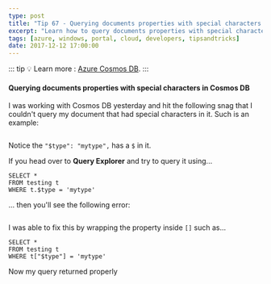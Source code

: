 ```yaml
---
type: post
title: "Tip 67 - Querying documents properties with special characters in Cosmos DB"
excerpt: "Learn how to query documents properties with special characters in Cosmos DB"
tags: [azure, windows, portal, cloud, developers, tipsandtricks]
date: 2017-12-12 17:00:00
---
```


::: tip
:bulb: Learn more : [Azure Cosmos DB](https://docs.microsoft.com/azure/cosmos-db/introduction?WT.mc_id=docs-azuredevtips-micrum).
:::

#### Querying documents properties with special characters in Cosmos DB

I was working with Cosmos DB yesterday and hit the following snag that I couldn't query my document that had special characters in it. Such is an example: 

<img :src="$withBase('/files/querycosmos1.png')">

Notice the `"$type": "mytype",` has a `$` in it. 

If you head over to **Query Explorer** and try to query it using...

```text
SELECT * 
FROM testing t
WHERE t.$type = 'mytype'
```

... then you'll see the following error: 

<img :src="$withBase('/files/querycosmos2.png')">

I was able to fix this by wrapping the property inside `[]` such as...

```text
SELECT * 
FROM testing t
WHERE t["$type"] = 'mytype'
```

Now my query returned properly

<img :src="$withBase('/files/querycosmos3.png')">

